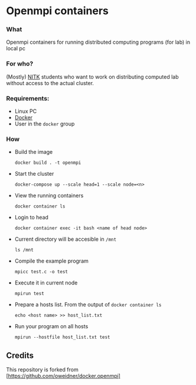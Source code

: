 # Openmpi containers

### What
Openmpi containers for running distributed computing programs (for lab) in local pc

### For who?
(Mostly) [NITK](https://infotech.nitk.ac.in/) students who want to work on distributing computed lab without access to the actual cluster.

### Requirements:
- Linux PC
- [Docker](https://docs.docker.com/engine/install/)
- User in the `docker` group

### How
- Build the image
	
	  docker build . -t openmpi
	
- Start the cluster
	
	  docker-compose up --scale head=1 --scale node=<n>

- View the running containers 

	  docker container ls

- Login to head

	  docker container exec -it bash <name of head node>

- Current directory will be accesible in `/mnt`
	
	  ls /mnt

- Compile the example program

	  mpicc test.c -o test

- Execute it in current node
	
	  mpirun test

- Prepare a hosts list. From the output of `docker container ls`
	
	  echo <host name> >> host_list.txt

- Run your program on all hosts

	  mpirun --hostfile host_list.txt test
	 

## Credits

This repository is forked from [https://github.com/oweidner/docker.openmpi]

